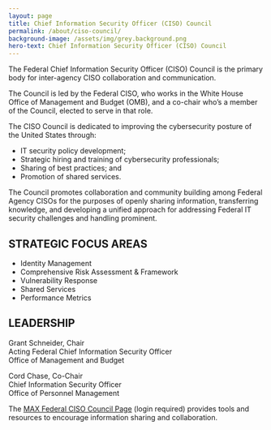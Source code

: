 ```yaml
---
layout: page
title: Chief Information Security Officer (CISO) Council
permalink: /about/ciso-council/
background-image: /assets/img/grey.background.png
hero-text: Chief Information Security Officer (CISO) Council
---
```

The Federal Chief Information Security Officer (CISO) Council is the primary body for inter-agency CISO collaboration and communication.

The Council is led by the Federal CISO, who works in the White House Office of Management and Budget (OMB), and a co-chair who’s a member of the Council, elected to serve in that role.

The CISO Council is dedicated to improving the cybersecurity posture of the United States through:
* IT security policy development;
* Strategic hiring and training of cybersecurity professionals;
* Sharing of best practices; and
* Promotion of shared services.

The Council promotes collaboration and community building among Federal Agency CISOs for the purposes of openly sharing information, transferring knowledge, and developing a unified approach for addressing Federal IT security challenges and handling prominent.

## STRATEGIC FOCUS AREAS
* Identity Management
* Comprehensive Risk Assessment & Framework
* Vulnerability Response
* Shared Services
* Performance Metrics

## LEADERSHIP
Grant Schneider, Chair  
Acting Federal Chief Information Security Officer  
Office of Management and Budget  

Cord Chase, Co-Chair  
Chief Information Security Officer  
Office of Personnel Management  


The [MAX Federal CISO Council Page](https://community.max.gov/display/Egov/Federal+CISO+Council) (login required) provides tools and resources to encourage information sharing and collaboration.
